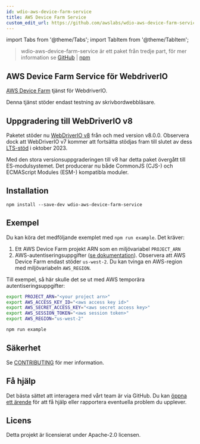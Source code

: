 ```yaml
---
id: wdio-aws-device-farm-service
title: AWS Device Farm Service
custom_edit_url: https://github.com/awslabs/wdio-aws-device-farm-service/edit/main/README.md
---
```


import Tabs from '@theme/Tabs';
import TabItem from '@theme/TabItem';

> wdio-aws-device-farm-service är ett paket från tredje part, för mer information se [GitHub](https://github.com/awslabs/wdio-aws-device-farm-service) | [npm](https://www.npmjs.com/package/wdio-aws-device-farm-service)
## AWS Device Farm Service för WebdriverIO

[AWS Device Farm](https://aws.amazon.com/device-farm/) tjänst för WebdriverIO.

Denna tjänst stöder endast testning av skrivbordwebbläsare.

## Uppgradering till WebDriverIO v8

Paketet stöder nu [WebDriverIO v8](https://webdriver.io/blog/2022/12/01/webdriverio-v8-released/) från och med version v8.0.0. Observera dock att WebDriverIO v7 kommer att fortsätta stödjas fram till slutet av dess [LTS-stöd](https://webdriver.io/versions/) i oktober 2023.

Med den stora versionsuppgraderingen till v8 har detta paket övergått till ES-modulsystemet. Det producerar nu både CommonJS (CJS-) och ECMAScript Modules (ESM-) kompatibla moduler.

## Installation

```
npm install --save-dev wdio-aws-device-farm-service
```

## Exempel

Du kan köra det medföljande exemplet med `npm run example`. Det kräver:

1. Ett AWS Device Farm projekt ARN som en miljövariabel `PROJECT_ARN`
2. AWS-autentiseringsuppgifter ([se dokumentation](https://docs.aws.amazon.com/sdk-for-javascript/v2/developer-guide/setting-credentials-node.html)). Observera att AWS Device Farm endast stöder `us-west-2`. Du kan tvinga en AWS-region med miljövariabeln `AWS_REGION`.

Till exempel, så här skulle det se ut med AWS temporära autentiseringsuppgifter:

```sh
export PROJECT_ARN="<your project arn>"
export AWS_ACCESS_KEY_ID="<aws access key id>"
export AWS_SECRET_ACCESS_KEY="<aws secret access key>"
export AWS_SESSION_TOKEN="<aws session token>"
export AWS_REGION="us-west-2"

npm run example
```

## Säkerhet

Se [CONTRIBUTING](https://github.com/awslabs/wdio-aws-device-farm-service/blob/main/CONTRIBUTING.md#security-issue-notifications) för mer information.

## Få hjälp

Det bästa sättet att interagera med vårt team är via GitHub. Du kan [öppna ett ärende](https://github.com/awslabs/wdio-aws-device-farm-service/issues/new) för att få hjälp eller rapportera eventuella problem du upplever.

## Licens

Detta projekt är licensierat under Apache-2.0 licensen.